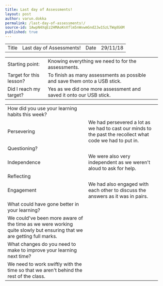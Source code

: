 ```yaml
---
title: Last day of Assessments!
layout: post
author: varun.dokka
permalink: /last-day-of-assessments!/
source-id: 1AwpN4XqEz2HMAoKnXflm5nWvwmGnd2Jw1SzLTWqdG6M
published: true
---
```

<table>
  <tr>
    <td>Title</td>
    <td>Last day of Assessments!</td>
    <td>Date</td>
    <td>29/11/18</td>
  </tr>
</table>


<table>
  <tr>
    <td>Starting point:</td>
    <td>Knowing everything we need to for the assessments.</td>
  </tr>
  <tr>
    <td>Target for this lesson?</td>
    <td>To finish as many assessments as possible and save them onto a USB stick.</td>
  </tr>
  <tr>
    <td>Did I reach my target? </td>
    <td>Yes as we did one more assessment and saved it onto our USB stick.</td>
  </tr>
</table>


<table>
  <tr>
    <td>How did you use your learning habits this week?</td>
    <td></td>
  </tr>
  <tr>
    <td>Persevering</td>
    <td>We had persevered a lot as we had to cast our minds to the past the recollect what code we had to put in. </td>
  </tr>
  <tr>
    <td>Questioning?</td>
    <td></td>
  </tr>
  <tr>
    <td>Independence</td>
    <td>We were also very independent as we weren't aloud to ask for help.</td>
  </tr>
  <tr>
    <td>Reflecting</td>
    <td></td>
  </tr>
  <tr>
    <td>Engagement</td>
    <td>We had also engaged with each other to discuss the answers as it was in pairs.</td>
  </tr>
  <tr>
    <td>What could have gone better in your learning?</td>
    <td></td>
  </tr>
  <tr>
    <td>We could've been more aware of the time as we were working quite slowly but ensuring that we are getting full marks.</td>
    <td></td>
  </tr>
  <tr>
    <td>What changes do you need to make to improve your learning next time?</td>
    <td></td>
  </tr>
  <tr>
    <td>We need to work swiftly with the time so that we aren't behind the rest of the class. </td>
    <td></td>
  </tr>
</table>


